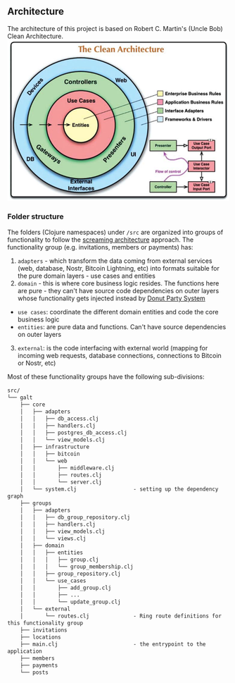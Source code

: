 ## Architecture

The architecture of this project is based on Robert C. Martin's (Uncle Bob) Clean Architecture.
![Clean architecture diagram](docs/clean-architecture.png)

### Folder structure

The folders (Clojure namespaces) under `/src` are organized into groups of functionality to follow the [screaming architecture](https://blog.cleancoder.com/uncle-bob/2011/09/30/Screaming-Architecture.html) approach.
The functionality group (e.g. invitations, members or payments) has:
1. `adapters` - which transform the data coming from external services (web, database, Nostr, Bitcoin Lightning, etc) into formats suitable for the pure domain layers - use cases and entities
2. `domain` - this is where core business logic resides. The functions here are pure - they can't have source code dependencies on outer layers whose functionality gets injected instead by [Donut Party System](https://github.com/donut-party/system)
  - `use cases`: coordinate the different domain entities and code the core business logic
  - `entities`: are pure data and functions. Can't have source dependencies on outer layers
3. `external`: is the code interfacing with external world (mapping for incoming web requests, database connections, connections to Bitcoin or Nostr, etc)

Most of these functionality groups have the following sub-divisions:
```
src/
└── galt
    ├── core
    │   ├── adapters
    │   │   ├── db_access.clj
    │   │   ├── handlers.clj
    │   │   ├── postgres_db_access.clj
    │   │   └── view_models.clj
    │   ├── infrastructure
    │   │   ├── bitcoin
    │   │   └── web
    │   │       ├── middleware.clj
    │   │       ├── routes.clj
    │   │       └── server.clj
    │   └── system.clj                  - setting up the dependency graph
    ├── groups
    │   ├── adapters
    │   │   ├── db_group_repository.clj
    │   │   ├── handlers.clj
    │   │   ├── view_models.clj
    │   │   └── views.clj
    │   ├── domain
    │   │   ├── entities
    │   │   │   ├── group.clj
    │   │   │   └── group_membership.clj
    │   │   ├── group_repository.clj
    │   │   └── use_cases
    │   │       ├── add_group.clj
    │   │       ├── ...
    │   │       └── update_group.clj
    │   └── external
    │       └── routes.clj              - Ring route definitions for this functionality group
    ├── invitations
    ├── locations
    ├── main.clj                        - the entrypoint to the application
    ├── members
    ├── payments
    └── posts
```

